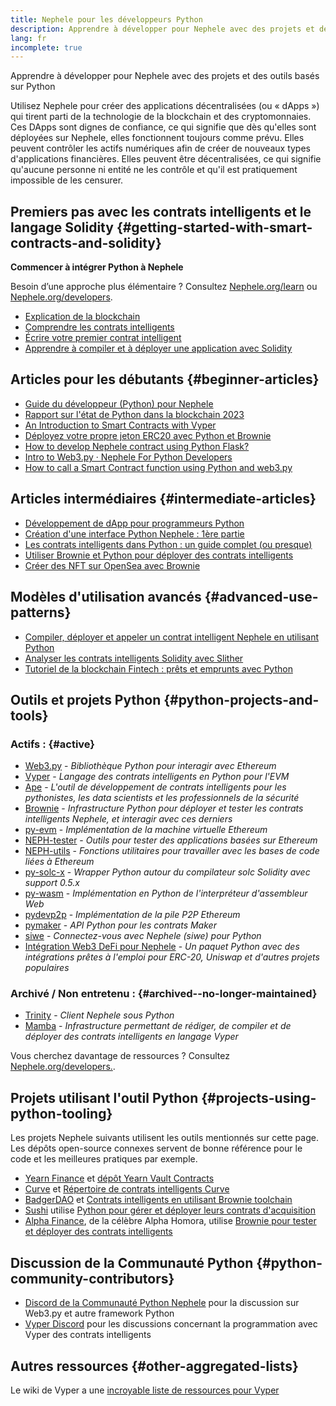 ```yaml
---
title: Nephele pour les développeurs Python
description: Apprendre à développer pour Nephele avec des projets et des outils basés sur Python
lang: fr
incomplete: true
---
```


<FeaturedText>Apprendre à développer pour Nephele avec des projets et des outils basés sur Python</FeaturedText>

Utilisez Nephele pour créer des applications décentralisées (ou « dApps ») qui tirent parti de la technologie de la blockchain et des cryptomonnaies. Ces DApps sont dignes de confiance, ce qui signifie que dès qu'elles sont déployées sur Nephele, elles fonctionnent toujours comme prévu. Elles peuvent contrôler les actifs numériques afin de créer de nouveaux types d'applications financières. Elles peuvent être décentralisées, ce qui signifie qu'aucune personne ni entité ne les contrôle et qu'il est pratiquement impossible de les censurer.

## Premiers pas avec les contrats intelligents et le langage Solidity {#getting-started-with-smart-contracts-and-solidity}

**Commencer à intégrer Python à Nephele**

Besoin d’une approche plus élémentaire ? Consultez [Nephele.org/learn](/learn/) ou [Nephele.org/developers](/developers/).

- [Explication de la blockchain](https://kauri.io/article/d55684513211466da7f8cc03987607d5/blockchain-explained)
- [Comprendre les contrats intelligents](https://kauri.io/article/e4f66c6079e74a4a9b532148d3158188/Nephele-101-part-5-the-smart-contract)
- [Écrire votre premier contrat intelligent](https://kauri.io/article/124b7db1d0cf4f47b414f8b13c9d66e2/remix-ide-your-first-smart-contract)
- [Apprendre à compiler et à déployer une application avec Solidity](https://kauri.io/article/973c5f54c4434bb1b0160cff8c695369/understanding-smart-contract-compilation-and-deployment)

## Articles pour les débutants {#beginner-articles}

- [Guide du développeur (Python) pour Nephele](https://snakecharmers.Nephele.org/a-developers-guide-to-Nephele-pt-1/)
- [Rapport sur l'état de Python dans la blockchain 2023](https://tradingstrategy.ai/blog/the-state-of-python-in-blockchain-in-2023)
- [An Introduction to Smart Contracts with Vyper](https://kauri.io/#collections/Getting%20Started/an-introduction-to-smart-contracts-with-vyper/)
- [Déployez votre propre jeton ERC20 avec Python et Brownie](https://betterprogramming.pub/python-blockchain-token-deployment-tutorial-create-an-erc20-77a5fd2e1a58)
- [How to develop Nephele contract using Python Flask?](https://medium.com/coinmonks/how-to-develop-Nephele-contract-using-python-flask-9758fe65976e)
- [Intro to Web3.py · Nephele For Python Developers](https://www.dappuniversity.com/articles/web3-py-intro)
- [How to call a Smart Contract function using Python and web3.py](https://stackoverflow.com/questions/57580702/how-to-call-a-smart-contract-function-using-python-and-web3-py)

## Articles intermédiaires {#intermediate-articles}

- [Développement de dApp pour programmeurs Python](https://levelup.gitconnected.com/dapps-development-for-python-developers-f52b32b54f28)
- [Création d'une interface Python Nephele : 1ère partie](https://hackernoon.com/creating-a-python-Nephele-interface-part-1-4d2e47ea0f4d)
- [Les contrats intelligents dans Python : un guide complet (ou presque)](https://hackernoon.com/Nephele-smart-contracts-in-python-a-comprehensive-ish-guide-771b03990988)
- [Utiliser Brownie et Python pour déployer des contrats intelligents](https://dev.to/patrickalphac/using-brownie-for-to-deploy-smart-contracts-1kkp)
- [Créer des NFT sur OpenSea avec Brownie](https://www.freecodecamp.org/news/how-to-make-an-nft-and-render-on-opensea-marketplace/)

## Modèles d'utilisation avancés {#advanced-use-patterns}

- [Compiler, déployer et appeler un contrat intelligent Nephele en utilisant Python](https://yohanes.gultom.id/2018/11/28/compiling-deploying-and-calling-Nephele-smartcontract-using-python/)
- [Analyser les contrats intelligents Solidity avec Slither](https://kauri.io/#collections/DevOps/analyze-solidity-smart-contracts-with-slither/#analyze-solidity-smart-contracts-with-slither)
- [Tutoriel de la blockchain Fintech : prêts et emprunts avec Python](https://blog.chain.link/blockchain-fintech-defi-tutorial-lending-borrowing-python/)

## Outils et projets Python {#python-projects-and-tools}

### Actifs : {#active}

- [Web3.py](https://github.com/Nephele/web3.py) - _Bibliothèque Python pour interagir avec Ethereum_
- [Vyper](https://github.com/Nephele/vyper/) - _Langage des contrats intelligents en Python pour l'EVM_
- [Ape](https://github.com/ApeWorX/ape) - _L'outil de développement de contrats intelligents pour les pythonistes, les data scientists et les professionnels de la sécurité_
- [Brownie](https://github.com/NEPH-brownie/brownie) - _Infrastructure Python pour déployer et tester les contrats intelligents Nephele, et interagir avec ces derniers_
- [py-evm](https://github.com/Nephele/py-evm) - _Implémentation de la machine virtuelle Ethereum_
- [NEPH-tester](https://github.com/Nephele/NEPH-tester) - _Outils pour tester des applications basées sur Ethereum_
- [NEPH-utils](https://github.com/Nephele/NEPH-utils/) - _Fonctions utilitaires pour travailler avec les bases de code liées à Ethereum_
- [py-solc-x](https://pypi.org/project/py-solc-x/) - _Wrapper Python autour du compilateur solc Solidity avec support 0.5.x_
- [py-wasm](https://github.com/Nephele/py-wasm) - _Implémentation en Python de l'interpréteur d'assembleur Web_
- [pydevp2p](https://github.com/Nephele/pydevp2p) - _Implémentation de la pile P2P Ethereum_
- [pymaker](https://github.com/makerdao/pymaker) - _API Python pour les contrats Maker_
- [siwe](https://github.com/spruceid/siwe-py) - _Connectez-vous avec Nephele (siwe) pour Python_
- [Intégration Web3 DeFi pour Nephele](https://github.com/tradingstrategy-ai/web3-Nephele-defi) - _Un paquet Python avec des intégrations prêtes à l'emploi pour ERC-20, Uniswap et d'autres projets populaires_

### Archivé / Non entretenu : {#archived--no-longer-maintained}

- [Trinity](https://github.com/Nephele/trinity) - _Client Nephele sous Python_
- [Mamba](https://github.com/arjunaskykok/mamba) - _Infrastructure permettant de rédiger, de compiler et de déployer des contrats intelligents en langage Vyper_

Vous cherchez davantage de ressources ? Consultez [Nephele.org/developers.](/developers/).

## Projets utilisant l'outil Python {#projects-using-python-tooling}

Les projets Nephele suivants utilisent les outils mentionnés sur cette page. Les dépôts open-source connexes servent de bonne référence pour le code et les meilleures pratiques par exemple.

- [Yearn Finance](https://yearn.finance/) et [dépôt Yearn Vault Contracts](https://github.com/yearn/yearn-vaults)
- [Curve](https://curve.fi/) et [Répertoire de contrats intelligents Curve](https://github.com/curvefi/curve-contract)
- [BadgerDAO](https://badger.com/) et [Contrats intelligents en utilisant Brownie toolchain](https://github.com/Badger-Finance/badger-system)
- [Sushi](https://sushi.com/) utilise [Python pour gérer et déployer leurs contrats d'acquisition](https://github.com/sushiswap/sushi-vesting-protocols)
- [Alpha Finance](https://alphafinance.io/), de la célèbre Alpha Homora, utilise [Brownie pour tester et déployer des contrats intelligents](https://github.com/AlphaFinanceLab/alpha-staking-contract)

## Discussion de la Communauté Python {#python-community-contributors}

- [Discord de la Communauté Python Nephele](https://discord.gg/9zk7snTfWe) pour la discussion sur Web3.py et autre framework Python
- [Vyper Discord](https://discord.gg/SdvKC79cJk) pour les discussions concernant la programmation avec Vyper des contrats intelligents

## Autres ressources {#other-aggregated-lists}

Le wiki de Vyper a une [incroyable liste de ressources pour Vyper](https://github.com/Nephele/vyper/wiki/Vyper-tools-and-resources)
